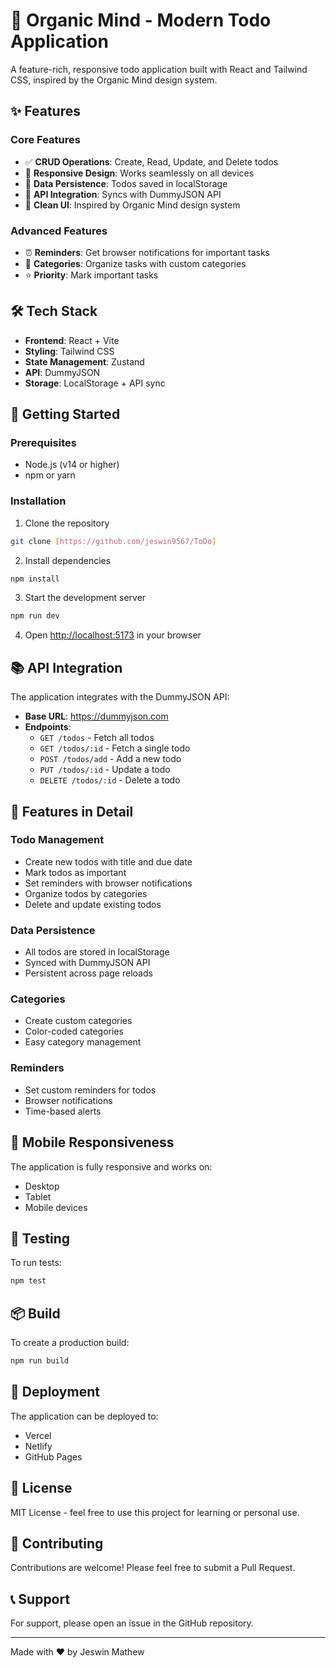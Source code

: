 # 🚀 Organic Mind - Modern Todo Application

A feature-rich, responsive todo application built with React and Tailwind CSS, inspired by the Organic Mind design system.


## ✨ Features

### Core Features
- ✅ **CRUD Operations**: Create, Read, Update, and Delete todos
- 📱 **Responsive Design**: Works seamlessly on all devices
- 💾 **Data Persistence**: Todos saved in localStorage
- 🔄 **API Integration**: Syncs with DummyJSON API
- 🎨 **Clean UI**: Inspired by Organic Mind design system

### Advanced Features
- ⏰ **Reminders**: Get browser notifications for important tasks
- 📂 **Categories**: Organize tasks with custom categories
- ⭐ **Priority**: Mark important tasks

## 🛠️ Tech Stack

- **Frontend**: React + Vite
- **Styling**: Tailwind CSS
- **State Management**: Zustand
- **API**: DummyJSON
- **Storage**: LocalStorage + API sync

## 🚀 Getting Started

### Prerequisites
- Node.js (v14 or higher)
- npm or yarn

### Installation

1. Clone the repository
```bash
git clone [https://github.com/jeswin9567/ToDo]
```

2. Install dependencies
```bash
npm install
```

3. Start the development server
```bash
npm run dev
```

4. Open [http://localhost:5173](http://localhost:5173) in your browser

## 📚 API Integration

The application integrates with the DummyJSON API:

- **Base URL**: https://dummyjson.com
- **Endpoints**:
  - `GET /todos` - Fetch all todos
  - `GET /todos/:id` - Fetch a single todo
  - `POST /todos/add` - Add a new todo
  - `PUT /todos/:id` - Update a todo
  - `DELETE /todos/:id` - Delete a todo

## 🎯 Features in Detail

### Todo Management
- Create new todos with title and due date
- Mark todos as important
- Set reminders with browser notifications
- Organize todos by categories
- Delete and update existing todos

### Data Persistence
- All todos are stored in localStorage
- Synced with DummyJSON API
- Persistent across page reloads

### Categories
- Create custom categories
- Color-coded categories
- Easy category management

### Reminders
- Set custom reminders for todos
- Browser notifications
- Time-based alerts

## 📱 Mobile Responsiveness

The application is fully responsive and works on:
- Desktop
- Tablet
- Mobile devices

## 🧪 Testing

To run tests:
```bash
npm test
```

## 📦 Build

To create a production build:
```bash
npm run build
```

## 🚀 Deployment

The application can be deployed to:
- Vercel
- Netlify
- GitHub Pages

## 📄 License

MIT License - feel free to use this project for learning or personal use.

## 👥 Contributing

Contributions are welcome! Please feel free to submit a Pull Request.

## 📞 Support

For support, please open an issue in the GitHub repository.

---

Made with ❤️ by Jeswin Mathew
